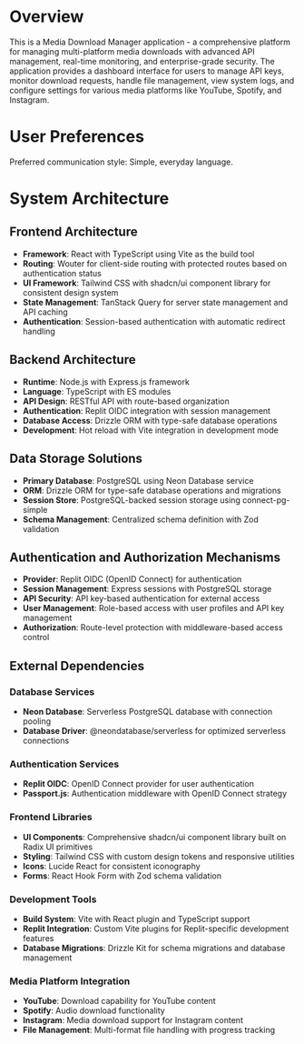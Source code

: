 # Overview

This is a Media Download Manager application - a comprehensive platform for managing multi-platform media downloads with advanced API management, real-time monitoring, and enterprise-grade security. The application provides a dashboard interface for users to manage API keys, monitor download requests, handle file management, view system logs, and configure settings for various media platforms like YouTube, Spotify, and Instagram.

# User Preferences

Preferred communication style: Simple, everyday language.

# System Architecture

## Frontend Architecture
- **Framework**: React with TypeScript using Vite as the build tool
- **Routing**: Wouter for client-side routing with protected routes based on authentication status
- **UI Framework**: Tailwind CSS with shadcn/ui component library for consistent design system
- **State Management**: TanStack Query for server state management and API caching
- **Authentication**: Session-based authentication with automatic redirect handling

## Backend Architecture
- **Runtime**: Node.js with Express.js framework
- **Language**: TypeScript with ES modules
- **API Design**: RESTful API with route-based organization
- **Authentication**: Replit OIDC integration with session management
- **Database Access**: Drizzle ORM with type-safe database operations
- **Development**: Hot reload with Vite integration in development mode

## Data Storage Solutions
- **Primary Database**: PostgreSQL using Neon Database service
- **ORM**: Drizzle ORM for type-safe database operations and migrations
- **Session Store**: PostgreSQL-backed session storage using connect-pg-simple
- **Schema Management**: Centralized schema definition with Zod validation

## Authentication and Authorization Mechanisms
- **Provider**: Replit OIDC (OpenID Connect) for authentication
- **Session Management**: Express sessions with PostgreSQL storage
- **API Security**: API key-based authentication for external access
- **User Management**: Role-based access with user profiles and API key management
- **Authorization**: Route-level protection with middleware-based access control

## External Dependencies

### Database Services
- **Neon Database**: Serverless PostgreSQL database with connection pooling
- **Database Driver**: @neondatabase/serverless for optimized serverless connections

### Authentication Services  
- **Replit OIDC**: OpenID Connect provider for user authentication
- **Passport.js**: Authentication middleware with OpenID Connect strategy

### Frontend Libraries
- **UI Components**: Comprehensive shadcn/ui component library built on Radix UI primitives
- **Styling**: Tailwind CSS with custom design tokens and responsive utilities
- **Icons**: Lucide React for consistent iconography
- **Forms**: React Hook Form with Zod schema validation

### Development Tools
- **Build System**: Vite with React plugin and TypeScript support
- **Replit Integration**: Custom Vite plugins for Replit-specific development features
- **Database Migrations**: Drizzle Kit for schema migrations and database management

### Media Platform Integration
- **YouTube**: Download capability for YouTube content
- **Spotify**: Audio download functionality  
- **Instagram**: Media download support for Instagram content
- **File Management**: Multi-format file handling with progress tracking